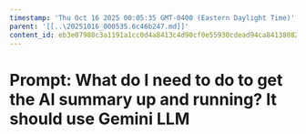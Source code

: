 ```yaml
---
timestamp: 'Thu Oct 16 2025 00:05:35 GMT-0400 (Eastern Daylight Time)'
parent: '[[..\20251016_000535.6c46b247.md]]'
content_id: eb3e07980c3a1191a1cc0d4a8413c4d90cf0e55930cdead94ca841380824896d
---
```


# Prompt: What do I need to do to get the AI summary up and running? It should use Gemini LLM
